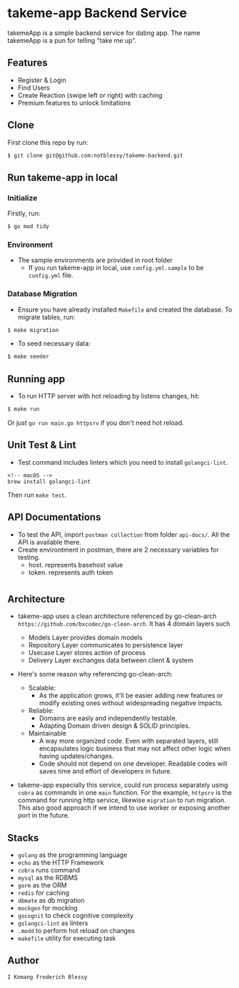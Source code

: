 # takeme-app Backend Service

takemeApp is a simple backend service for dating app. The name takemeApp is a pun for telling "take me up".

## Features

- Register & Login
- Find Users
- Create Reaction (swipe left or right) with caching
- Premium features to unlock limitations

## Clone

First clone this repo by run:

```sh
$ git clone git@github.com:notblessy/takeme-backend.git
```

## Run takeme-app in local

### Initialize

Firstly, run:

```sh
$ go mod tidy
```

### Environment

- The sample environments are provided in root folder
  - If you run takeme-app in local, use `config.yml.sample` to be `config.yml` file.

### Database Migration

- Ensure you have already installed `Makefile` and created the database. To migrate tables, run:

```sh
$ make migration
```

- To seed necessary data:

```sh
$ make seeder
```

## Running app

- To run HTTP server with hot reloading by listens changes, hit:

```sh
$ make run
```

Or just `go run main.go httpsrv` if you don't need hot reload.

## Unit Test & Lint

- Test command includes linters which you need to install `golangci-lint`.

```
<!-- macOS -->
brew install golangci-lint
```

Then run `make test`.

## API Documentations

- To test the API, import `postman collection` from folder `api-docs/`. All the API is available there.
- Create environtment in postman, there are 2 necessary variables for testing.
  - host. represents basehost value
  - token. represents auth token

#

## Architecture

- takeme-app uses a clean architecture referenced by go-clean-arch `https://github.com/bxcodec/go-clean-arch`. It has 4 domain layers such

  - Models Layer provides domain models
  - Repository Layer communicates to persistence layer
  - Usecase Layer stores action of process
  - Delivery Layer exchanges data between client & system

- Here's some reason why referencing go-clean-arch:
  - Scalable:
    - As the application grows, it'll be easier adding new features or modify existing ones without widespreading negative impacts.
  - Reliable:
    - Domains are easly and independently testable.
    - Adapting Domain driven design & SOLID principles.
  - Maintainable
    - A way more organized code. Even with separated layers, still encapsulates logic business that may not affect other logic when having updates/changes.
    - Code should not depend on one developer. Readable codes will saves time and effort of developers in future.
- takeme-app especially this service, could run process separately using `cobra` as commands in one `main` function. For the example, `httpsrv` is the command for running http service, likewise `migration` to run migration. This also good approach if we intend to use worker or exposing another port in the future.

## Stacks

- `golang` as the programming language
- `echo` as the HTTP Framework
- `cobra` runs command
- `mysql` as the RDBMS
- `gorm` as the ORM
- `redis` for caching
- `dbmate` as db migration
- `mockgen` for mocking
- `gocognit` to check cognitive complexity
- `golangci-lint` as linters
- `.modd` to perform hot reload on changes
- `makefile` utility for executing task

## Author

```
I Komang Frederich Blessy
```
